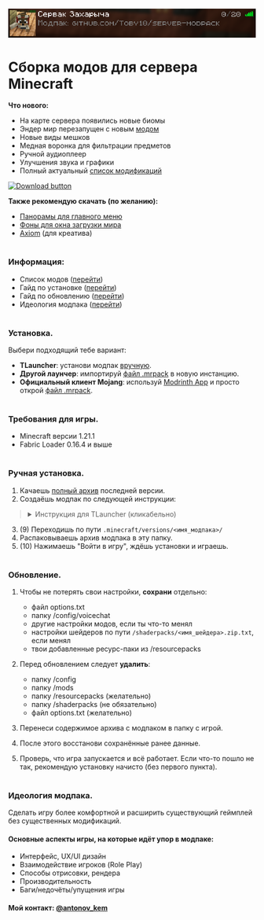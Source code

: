 <div align = center>

![](info/images/server_card.png)
</div>

# Сборка модов для сервера Minecraft

**Что нового:**
- На карте сервера появились новые биомы
- Эндер мир перезапущен с новым [модом](https://modrinth.com/mod/enderscape)
- Новые виды мешков
- Медная воронка для фильтрации предметов
- Ручной аудиоплеер
- Улучшения звука и графики
- Полный актуальный [список модификаций](https://github.com/Toby10/server-modpack/blob/master/info/modlist.md)

[![Download button]][Release link]

**Также рекомендую скачать (по желанию):**
- [Панорамы для главного меню][HD Panoramas RP]
- [Фоны для окна загрузки мира][HD Loading BGs RP]
- [Axiom][Axiom release] (для креатива)
<br><br>

### Информация:
- Список модов ([перейти](info/modlist.md))
- Гайд по установке ([перейти](#установка))
- Гайд по обновлению ([перейти](#обновление))
- Идеология модпака ([перейти](#идеология-модпака))
<br><br>

### Установка.
Выбери подходящий тебе вариант:
- **TLauncher**: установи модпак [вручную](#ручная-установка).
- **Другой лаунчер**: импортируй [файл .mrpack][Modrinth link] в новую инстанцию.
- **Официальный клиент Mojang**: используй [Modrinth App](https://modrinth.com/app) и просто открой [файл .mrpack][Modrinth link].
<br><br>

### Требования для игры.
- Minecraft версии 1.21.1
- Fabric Loader 0.16.4 и выше
<br><br>

### Ручная установка.
1. Качаешь [полный архив][Release link] последней версии.
2. Создаёшь модпак по следующей инструкции:
> <details><summary>Инструкция для TLauncher (кликабельно)</summary>
> <br>
>     
> ![](info/images/guide_1.png)
> </details>

3. (9) Переходишь по пути `.minecraft/versions/<имя_модпака>/`
4. Распаковываешь архив модпака в эту папку.
5. (10) Нажимаешь "Войти в игру", ждёшь установки и играешь.
<br><br>

### Обновление.
1. Чтобы не потерять свои настройки, **сохрани** отдельно:
    - файл options.txt
    - папку /config/voicechat
    - другие настройки модов, если ты что-то менял
    - настройки шейдеров по пути `/shaderpacks/<имя_шейдера>.zip.txt`, если менял
    - твои добавленные ресурс-паки из /resourcepacks

2. Перед обновлением следует **удалить**: 
    - папку /config
    - папку /mods
    - папку /resourcepacks (желательно)
    - папку /shaderpacks (не обязательно)
    - файл options.txt (желательно)

3. Перенеси содержимое архива с модпаком в папку с игрой.
4. После этого восстанови сохранённые ранее данные.
5. Проверь, что игра запускается и всё работает. Если что-то пошло не так, рекомендую установку начисто (без первого пункта).
<br><br>

### Идеология модпака.
Сделать игру более комфортной и расширить существующий геймплей без существенных модификаций.

#### Основные аспекты игры, на которые идёт упор в модпаке:
- Интерфейс, UX/UI дизайн
- Взаимодействие игроков (Role Play)
- Способы отрисовки, рендера
- Производительность
- Баги/недочёты/упущения игры

#### Мой контакт: [@antonov_kem](https://t.me/antonov_kem) 

<!---------------------------------[ Links ]---------------------------------->

[Release link]: https://github.com/Toby10/server-modpack/releases/download/v1.7/Server_Modpack_v1.7.zip
[Modrinth link]: https://github.com/Toby10/server-modpack/releases/download/v1.7/Server_Modpack_v1.7.mrpack
[Download button]: https://img.shields.io/badge/%D0%A1%D0%BA%D0%B0%D1%87%D0%B0%D1%82%D1%8C_%D0%B0%D1%80%D1%85%D0%B8%D0%B2-v1.7-gray?style=for-the-badge&labelColor=37a779
[HD Panoramas RP]: https://github.com/Toby10/server-modpack/releases/download/v1.6.1/HD.Panorama.Pack.zip
[HD Loading BGs RP]: https://github.com/Toby10/server-modpack/releases/download/v1.7/HD_Loading_Backgrounds.zip
[Axiom release]: https://cdn.modrinth.com/data/N6n5dqoA/versions/6BFd0w5s/Axiom-5.0.1-for-MC1.21.1.jar
